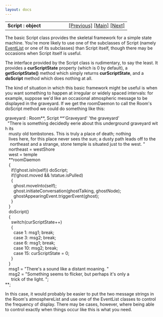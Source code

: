 ```yaml
---
layout: docs
---
```

<table width="100%" data-border="0" data-cellspacing="0"
data-cellpadding="3" data-bgcolor="#C0C0C0">
<colgroup>
<col style="width: 50%" />
<col style="width: 50%" />
</colgroup>
<tbody>
<tr>
<td style="text-align: left;"><strong>Script : object<br />
</strong></td>
<td style="text-align: right;"><a
href="collectivegroup(mobile).html">[Previous]</a> <a
href="generalintroduction.html">[Main]</a> <a
href="eventlist.html">[Next]</a></td>
</tr>
</tbody>
</table>

  
The basic Script class provides the skeletal framework for a simple
state machine. You're more likely to use one of the subclasses of Script
(namely [EventList](eventlist.html) or one of its subclasses) than Script
itself, though there may be occasions when Script itself is useful.  
  
The interface provided by the Script class is rudimentary, to say the
least. It provides a **curScriptState** property (which is 0 by
default), a **getScriptState()** method which simply returns
**curScriptState**, and a **doScript** method which does nothing at
all.  
  
The kind of situation in which this basic framework might be useful is
when you want something to happen at irregular or widely spaced
intervals: for example, suppose we'd like an occasional atmospheric
message to be displayed in the graveyard. If we get the roomDaemon to
call the Room's doScript method we could do something like this:  
  
graveyard : Room**, Script **'Graveyard' 'the graveyard'  
  "There is something decidedly eerie about this underground graveyard with its  
   musty old tombstones. This is truly a place of death; nothing   
   lives here, for this place never sees the sun; a dusty path leads off to the  
    northeast and a strange, stone temple is situated just to the west. "  
   northeast = westShore  
   west = temple       
   **roomDaemon  
   {  
     if(!ghost.isIn(self)) doScript;  
     if(!ghost.moved && !statue.isPulled)  
     {  
       ghost.moveInto(self);  
       ghost.initiateConversation(ghostTalking, ghostNode);  
       ghostAppearingEvent.triggerEvent(ghost);         
     }  
   }  
   doScript()  
   {  
     switch(curScriptState++)  
     {  
       case 1: msg1; break;  
       case 3: msg2; break;  
       case 6: msg1; break;  
       case 10: msg2; break;  
       case 15: curScriptState = 0;  
     }  
   }  
   msg1 = "There's a sound like a distant moaning. "  
   msg2 = "Something seems to flicker, but perhaps it's only a   
     trick of the light. ";   
**;  
  
In this case, it would probably be easier to put the two message strings
in the Room's atmosphereList and use one of the EventList classes to
control the frequency of display. There may be cases, however, where
being able to control exactly when things occur like this is what you
need.  
  
  
